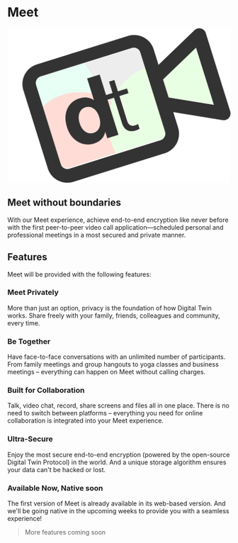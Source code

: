 # Meet

![](img/dt_video_chat.png ":size=700x")

## Meet without boundaries 

With our Meet experience, achieve end-to-end encryption like never before with the first peer-to-peer video call application—scheduled personal and professional meetings in a most secured and private manner. 

## Features

Meet will be provided with the following features:

### Meet Privately

More than just an option, privacy is the foundation of how Digital Twin works. Share freely with your family, friends, colleagues and community, every time. 

### Be Together 

Have face-to-face conversations with an unlimited number of participants. From family meetings and group hangouts to yoga classes and business meetings – everything can happen on Meet without calling charges. 

### Built for Collaboration

Talk, video chat, record, share screens and files all in one place. There is no need to switch between platforms – everything you need for online collaboration is integrated into your Meet experience.

### Ultra-Secure

Enjoy the most secure end-to-end encryption (powered by the open-source Digital Twin Protocol) in the world. And a unique storage algorithm ensures your data can't be hacked or lost.

### Available Now, Native soon

The first version of Meet is already available in its web-based version. And we'll be going native in the upcoming weeks to provide you with a seamless experience!

> More features coming soon